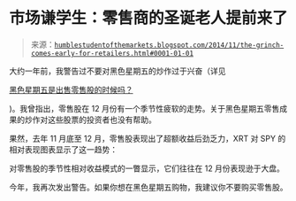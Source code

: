 <!--yml

分类：未分类

日期：2024-05-18 03:29:00

-->

# 市场谦学生：零售商的圣诞老人提前来了

> 来源：[`humblestudentofthemarkets.blogspot.com/2014/11/the-grinch-comes-early-for-retailers.html#0001-01-01`](https://humblestudentofthemarkets.blogspot.com/2014/11/the-grinch-comes-early-for-retailers.html#0001-01-01)

大约一年前，我警告过不要对黑色星期五的炒作过于兴奋（详见

[黑色星期五是出售零售股的时候吗？](http://humblestudentofthemarkets.blogspot.com/2013/11/is-black-friday-time-to-sell-retailers.html)

)。我曾指出，零售股在 12 月份有一个季节性疲软的走势。关于黑色星期五零售成果的炒作对这些股票的投资者也没有帮助。

果然，去年 11 月底至 12 月，零售股表现出了超额收益后劲乏力，XRT 对 SPY 的相对表现图表显示了这一趋势：

对零售股的季节性相对收益模式的一瞥显示，它们往往在 12 月份表现逊于大盘。

今年，我再次发出警告。如果你想在黑色星期五购物，我建议你不要购买零售股。
